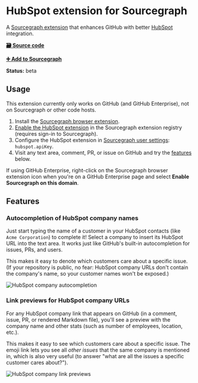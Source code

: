 # HubSpot extension for Sourcegraph

A [Sourcegraph extension](https://docs.sourcegraph.com/extensions) that enhances GitHub with better [HubSpot](https://www.hubspot.com) integration.

[**🗃️ Source code**](https://github.com/sourcegraph/sourcegraph-hubspot)

[**➕ Add to Sourcegraph**](https://sourcegraph.com/extensions/sourcegraph/hubspot)

**Status:** beta

## Usage

This extension currently only works on GitHub (and GitHub Enterprise), not on Sourcegraph or other code hosts.

1. Install the [Sourcegraph browser extension](https://docs.sourcegraph.com/integration/browser_extension).
1. [Enable the HubSpot extension](https://sourcegraph.com/extensions/sourcegraph/hubspot) in the Sourcegraph extension registry (requires sign-in to Sourcegraph).
1. Configure the HubSpot extension in [Sourcegraph user settings](https://sourcegraph.com/user/settings): `hubspot.apiKey`.
1. Visit any text area, comment, PR, or issue on GitHub and try the [features](#features) below.

If using GitHub Enterprise, right-click on the Sourcegraph browser extension icon when you're on a GitHub Enterprise page and select **Enable Sourcegraph on this domain**.

## Features

### Autocompletion of HubSpot company names

Just start typing the name of a customer in your HubSpot contacts (like `Acme Corporation`) to complete it! Select a company to insert its HubSpot URL into the text area. It works just like GitHub's built-in autocompletion for issues, PRs, and users.

This makes it easy to denote which customers care about a specific issue. (If your repository is public, no fear: HubSpot company URLs don't contain the company's name, so your customer names won't be exposed.)

![HubSpot company autocompletion](https://storage.googleapis.com/sourcegraph-assets/extensions/sourcegraph/hubspot/hubspot-autocomplete.png)

### Link previews for HubSpot company URLs

For any HubSpot company link that appears on GitHub (in a comment, issue, PR, or rendered Markdown file), you'll see a preview with the company name and other stats (such as number of employees, location, etc.).

This makes it easy to see which customers care about a specific issue. The emoji link lets you see all _other issues_ that the same company is mentioned in, which is also very useful (to answer "what are all the issues a specific customer cares about?").

![HubSpot company link previews](https://storage.googleapis.com/sourcegraph-assets/extensions/sourcegraph/hubspot/hubspot-linkpreview.png)

